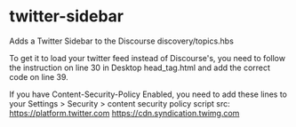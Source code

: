# twitter-sidebar
Adds a Twitter Sidebar to the Discourse discovery/topics.hbs

To get it to load your twitter feed instead of Discourse's, you need to follow the instruction on line 30 in Desktop head_tag.html and add the correct code on line 39.

If you have  Content-Security-Policy Enabled, you need to add these lines to your Settings > Security > content security policy script src:
https://platform.twitter.com
https://cdn.syndication.twimg.com
